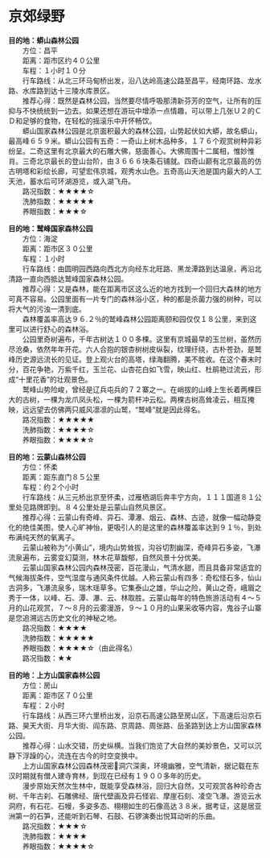 # 京郊绿野  
  
**目的地：蟒山森林公园**  
&emsp;&emsp;方位：昌平  
&emsp;&emsp;距离：距市区约４０公里  
&emsp;&emsp;车程：１小时１０分  
&emsp;&emsp;行车路线：从北三环马甸桥出发，沿八达岭高速公路至昌平，经南环路、龙水路、水库路到达十三陵水库景区。  
&emsp;&emsp;推荐心得：既然是森林公园，当然要尽情呼吸那清新芬芳的空气，让所有的压抑与不快统统到一边去。如果还想在游玩中增添一点情趣，可以带上几张Ｕ２的ＣＤ和足够的食物，在轻松的摇滚乐中开怀畅饮。  
&emsp;&emsp;蟒山国家森林公园是北京面积最大的森林公园，山势起伏如大蟒，故名蟒山，最高峰６５９米。蟒山公园有五奇：一奇山上树木品种多，１７６个观赏树种异彩纷呈。二奇这里有北京最大的石雕大佛，慈面善心。大佛周围十二属相，惟妙惟肖。三奇北京最长的登山台阶，由３６６６块条石铺就。四奇山巅有北京最高的仿古明塔和彩绘长廊，可望宏伟京城，观秀水山色。五奇高山天池是国内最大的人工天池，蓄水后可环湖游览，或入湖飞舟。  
&emsp;&emsp;路况指数：★★★★☆  
&emsp;&emsp;洗肺指数：★★★★★  
&emsp;&emsp;养眼指数：★★★☆  
  
**目的地：鹫峰国家森林公园**  
&emsp;&emsp;方位：海淀  
&emsp;&emsp;距离：距市区３０公里  
&emsp;&emsp;车程：１小时  
&emsp;&emsp;行车路线：由圆明园西路向西北方向经东北旺路、黑龙潭路到达温泉，再沿北清路一直向西抵达鹫峰国家森林公园。  
&emsp;&emsp;推荐心得：又是森林，能在距离市区这么近的地方找到一个回归大森林的地方可真不容易。公园里面有一片专门的森林浴小区，种的都是杀菌力强的树种，可以将大气的污浊一清到底。  
&emsp;&emsp;森林覆盖率高达９６.２％的鹫峰森林公园距离颐和园仅仅１８公里，来到这里可以进行舒心的森林浴。  
&emsp;&emsp;公园里奇树遍布，千年古树达１００多棵。这里有京城最早的玉兰树，虽然历尽沧桑，依然年年开花。六人合抱的银杏树树皮纵裂，纹理纡绕，古朴苍劲，是鹫峰历史源远流长的见证。登上观火台的高塔，绿海翻腾，美不胜收。在这个春末时分，百花争艳，万紫千红，玉兰花、山杏花白如飞雪，映山红、杜鹃艳过流云，形成“十里花香”的壮观景色。  
&emsp;&emsp;鹫峰山势险峻，曾经是辽兵屯兵的７２寨之一。在峭拔的山峰上生长着两棵巨大的古树，一棵为龙爪凤头松，一棵为箭杆冲云松。两棵古树高耸凌云，相互掩映，远远望去仿佛两只威风凛凛的山鹫，“鹫峰”就是因此得名。  
&emsp;&emsp;路况指数：★★★★★  
&emsp;&emsp;洗肺指数：★★★★☆  
&emsp;&emsp;养眼指数：★★★★☆  
  
**目的地：云蒙山森林公园**  
&emsp;&emsp;方位：怀柔  
&emsp;&emsp;距离：距东直门８５公里  
&emsp;&emsp;车程：约２个小时  
&emsp;&emsp;行车路线：从三元桥出京至怀柔，过雁栖湖后奔丰宁方向，１１１国道８１公里处见路牌即到。８４公里处是云蒙山自然风景区。  
&emsp;&emsp;推荐心得：云蒙山有奇峰、异石、潭瀑、烟云、森林、古迹，就像一幅动静变化的绝佳美图，使人心旷神怡，更吸引人的是这里的森林覆盖率达到９１％，到处布满纯天然的氧离子。  
&emsp;&emsp;云蒙山被称为“小黄山”，境内山势耸拔，沟谷切割幽深，奇峰异石多姿，飞瀑流泉遍布，云雾变幻莫测，林木花草馥郁，自然风景十分优美。  
&emsp;&emsp;云蒙山国家森林公园内森林茂密，百花漫山，气清水甜，而且具备非常适宜的气候海拔条件，空气湿度与通风条件优越。人称云蒙山有四多：奇松怪石多，仙山古洞多，飞瀑流泉多，瑞木瑶草多。它集泰山之雄，华山之险，黄山之奇，峨眉之秀于一体，以峰、石、潭、瀑、云、林取胜。云蒙山每年的特色旅游活动有４～５月的山花观赏，７～８月的云雾漫游，９～１０月的山果采收等内容，鬼谷子山寨是您追溯远古历史文化的神秘之地。  
&emsp;&emsp;路况指数：★★★★  
&emsp;&emsp;洗肺指数：★★★★★  
&emsp;&emsp;养眼指数：★★★★☆（由此得名）  
&emsp;&emsp;路况指数：★★  
  
**目的地：上方山国家森林公园**  
&emsp;&emsp;方位：房山  
&emsp;&emsp;距离：距市区７０公里  
&emsp;&emsp;车程：２小时  
&emsp;&emsp;行车路线：从西三环六里桥出发，沿京石高速公路至房山区，下高速后沿京石路、昊天大街、月华大街、阎东路、京周路、周张路、岳圣路到达上方山国家森林公园。  
&emsp;&emsp;推荐心得：山水交错，历史纵横。当我们饱览了大自然的美妙景色，又可以沉静下浮躁的心，流连在古今的时空变换中。  
&emsp;&emsp;上方山国家森林公园森林茂密洞穴深奥，环境幽雅，空气清新，据记载在东汉时期就有僧人建寺育林，到现在已经有１９００多年的历史。  
&emsp;&emsp;漫步原始天然次生林中，既能享受森林浴，回归大自然，又可观赏各种珍奇古树、千年古刹、石雕佛经、唐代壁画及异石怪岩、摩崖石刻、凌空飞瀑。游览云水洞府，有石花、石幔，多姿多态、栩栩如生的石像高达３８米，据考证，这是居亚洲第一的石笋，还能听到石琴、石鼓、石锣演奏出悦耳动听的乐曲。  
&emsp;&emsp;路况指数：★★★☆  
&emsp;&emsp;洗肺指数：★★★★  
&emsp;&emsp;养眼指数：★★★★☆  